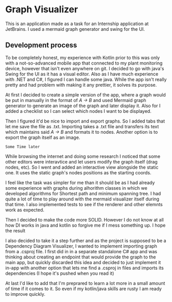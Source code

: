 # Graph Visualizer

This is an application made as a task for an Internship application at JetBrains. I used a mermaid graph generator and swing for the UI. 

## Development process

To be completely honest, my experience with Kotlin prior to this was only with a not-so-advanced mobile app that connected to my plant monitoring device, however that isn't even anywhere on git. I decided to go with java's Swing for the UI as it has a visual editor.
Also as I have much experience with .NET and C#, I figured I can handle some java. While the app isn't really pretty and had problem with making it any prettier, it solves its purpose.

At first I decided to create a simple version of the app, where a graph would be put in manually in the format of *A -> B* and used Mermaid graph generator to generate an image of the graph and later display it. Also for I added a checklist so I can select which
nodes I want to be displayed.

Then I figured it'd be nice to import and export graphs. So I added tabs that let me save the file as .txt. Importing takes a .txt file and transfers its text which maintains said *A -> B* and formats it to nodes. Another option is to export the graph itself as an image. 

```Some Time later```

While browsing the internet and doing some research I noticed that some other editors were interavtice and let users modify the graph itself (drag nodes, etc). So I went and added an interactive view alongside the static one. It uses the static graph's nodes positions as
the starting coords.

I feel like the task was simpler for me than it should be as I had already some experience with graphs during alhorithm classes in which we developed algorithms for Shortest path and minimum spanning tree. I had quite a lot of time to play around with the mermaid visualizer itself during that time.
I also implemented tests to see if the renderer and other elemnts work as expected.

Then I decided to make the code more SOLID. However I do not know at all how DI works in java and kotlin so forgive me if I mess something up. I hope the result

I also decided to take it a step further and as the project is supposed to be a Dependency Diagram Visualizer, I wanted to implement importing graph from a .csproj file. I first did in in a separate standalone C# app and was thinking about creating an endpoint that would provide the graph to the main app,
but quickly discarded this idea and decided to just implement it in-app with another option that lets me find a .csproj in files and imports its dependencies (I hope it's pushed when you read it)

At last I'd like to add that I'm preprared to learn a lot more in a small amount of time if it comes to it. So even if my kotlin/java skills are rusty I am ready to improve quickly.
